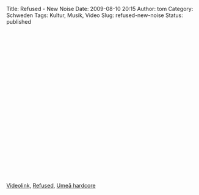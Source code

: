 Title: Refused - New Noise
Date: 2009-08-10 20:15
Author: tom
Category: Schweden
Tags: Kultur, Musik, Video
Slug: refused-new-noise
Status: published

<p>
<object width="480" height="385">
<param name="movie" value="http://www.youtube.com/v/K8MkVIe9xGc&amp;hl=en&amp;fs=1&amp;"></param><param name="allowFullScreen" value="true"></param><param name="allowscriptaccess" value="always"></param>
<embed src="http://www.youtube.com/v/K8MkVIe9xGc&amp;hl=en&amp;fs=1&amp;" type="application/x-shockwave-flash" allowscriptaccess="always" allowfullscreen="true" width="480" height="385">
</embed>
</object>
  
[Videolink](http://www.youtube.com/watch?v=K8MkVIe9xGc),
[Refused](http://de.wikipedia.org/wiki/Refused), [Umeå
hardcore](http://en.wikipedia.org/wiki/Umeå_hardcore)
</p>

